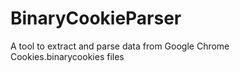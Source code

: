 # BinaryCookieParser
A tool to extract and parse data from Google Chrome Cookies.binarycookies files
